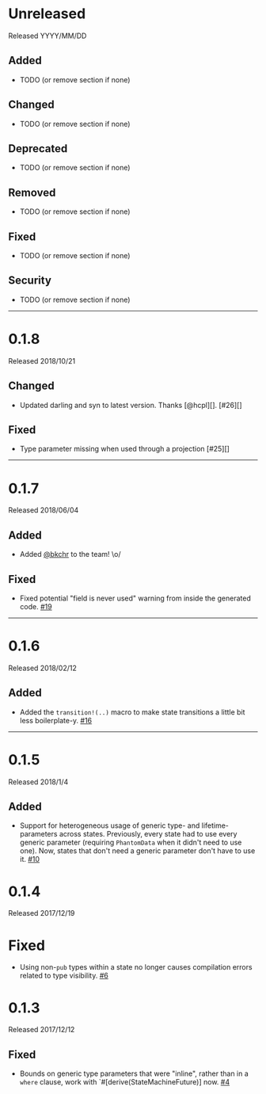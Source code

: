 # Unreleased

Released YYYY/MM/DD

## Added

* TODO (or remove section if none)

## Changed

* TODO (or remove section if none)

## Deprecated

* TODO (or remove section if none)

## Removed

* TODO (or remove section if none)

## Fixed

* TODO (or remove section if none)

## Security

* TODO (or remove section if none)

--------------------------------------------------------------------------------

# 0.1.8

Released 2018/10/21

## Changed

* Updated darling and syn to latest version. Thanks [@hcpl][]. [#26][]

## Fixed

* Type parameter missing when used through a projection [#25][]

--------------------------------------------------------------------------------

# 0.1.7

Released 2018/06/04

## Added

* Added [@bkchr][] to the team! \o/

## Fixed

* Fixed potential "field is never used" warning from inside the generated code. [#19][]

[#19]: https://github.com/fitzgen/state_machine_future/pull/19
[@bkchr]: https://github.com/bkchr

--------------------------------------------------------------------------------

# 0.1.6

Released 2018/02/12

## Added

* Added the `transition!(..)` macro to make state transitions a little bit less
  boilerplate-y. [#16][]

[#16]: https://github.com/fitzgen/state_machine_future/pull/16

--------------------------------------------------------------------------------

# 0.1.5

Released 2018/1/4

## Added

* Support for heterogeneous usage of generic type- and lifetime-parameters
  across states. Previously, every state had to use every generic parameter
  (requiring `PhantomData` when it didn't need to use one). Now, states that
  don't need a generic parameter don't have to use it. [#10][]

[#10]: https://github.com/fitzgen/state_machine_future/pull/10

# 0.1.4

Released 2017/12/19

# Fixed

* Using non-`pub` types within a state no longer causes compilation errors
  related to type visibility. [#6][]

[#6]: https://github.com/fitzgen/state_machine_future/issues/6

# 0.1.3

Released 2017/12/12

## Fixed

* Bounds on generic type parameters that were "inline", rather than in a `where`
  clause, work with `#[derive(StateMachineFuture)] now. [#4][]

[#4]: https://github.com/fitzgen/state_machine_future/pull/4
